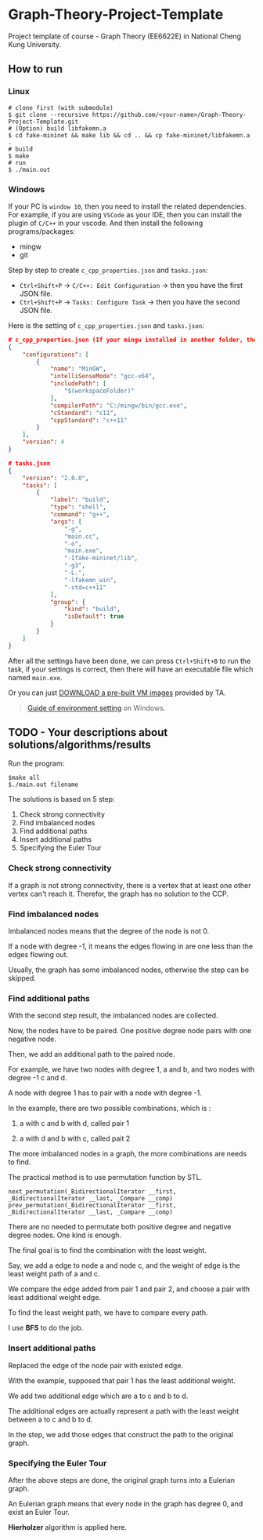 # Graph-Theory-Project-Template
Project template of course - Graph Theory (EE6622E) in National Cheng Kung University.

## How to run

### Linux

```
# clone first (with submodule)
$ git clone --recursive https://github.com/<your-name>/Graph-Theory-Project-Template.git
# (Option) build libfakemn.a
$ cd fake-mininet && make lib && cd .. && cp fake-mininet/libfakemn.a .
# build
$ make 
# run 
$ ./main.out
```

### Windows

If your PC is `window 10`, then you need to install the related dependencies. For example, if you are using `VSCode` as your IDE, then you can install the plugin of `C/C++` in your vscode. And then install the following programs/packages:
* mingw
* git

Step by step to create `c_cpp_properties.json` and `tasks.json`:
* `Ctrl+Shift+P` -> `C/C++: Edit Configuration` -> then you have the first JSON file.
* `Ctrl+Shift+P` -> `Tasks: Configure Task` -> then you have the second JSON file.

Here is the setting of `c_cpp_properties.json` and `tasks.json`:
```json
# c_cpp_properties.json (If your mingw installed in another folder, then you have to change the value in `compilterPath`)
{
    "configurations": [
        {
            "name": "MinGW",
            "intelliSenseMode": "gcc-x64",
            "includePath": [
                "$(workspaceFolder)"
            ],
            "compilerPath": "C:/mingw/bin/gcc.exe",
            "cStandard": "c11",
            "cppStandard": "c++11"
        }
    ],
    "version": 4
}

# tasks.json
{
    "version": "2.0.0",
    "tasks": [
        {
            "label": "build",
            "type": "shell",
            "command": "g++",
            "args": [
                "-g",
                "main.cc",
                "-o",
                "main.exe",
                "-Ifake-mininet/lib",
                "-g3",
                "-L.",
                "-lfakemn_win",
                "-std=c++11"
            ],
            "group": {
                "kind": "build",
                "isDefault": true
            }
        }
    ]
}
```

After all the settings have been done, we can press `Ctrl+Shift+B` to run the task, if your settings is correct, then there will have an executable file which named `main.exe`.

Or you can just [DOWNLOAD a pre-built VM images](http://gofile.me/39GpL/XU5tznyO6) provided by TA.

> [Guide of environment setting](https://hackmd.io/-5WZQC-1QqOeV3KUX65tEw?view) on Windows.

## TODO - Your descriptions about solutions/algorithms/results

Run the program:

```
$make all
$./main.out filename
```

The solutions is based on 5 step:
1. Check strong connectivity
2. Find imbalanced nodes
3. Find additional paths
4. Insert additional paths
5. Specifying the Euler Tour

### Check strong connectivity

If a graph is not strong connectivity, there is a vertex that at least one other vertex can't reach it.
Therefor, the graph has no solution to the CCP.

### Find imbalanced nodes

Imbalanced nodes means that the degree of the node is not 0.

If a node with degree -1, it means the edges flowing in are one less than the edges flowing out.

Usually, the graph has some imbalanced nodes, otherwise the step can be skipped.

### Find additional paths

With the second step result, the imbalanced nodes are collected.

Now, the nodes have to be paired. One positive degree node pairs with one negative node.

Then, we add an additional path to the paired node.

For example, we have two nodes with degree 1, a and b, and two nodes with degree -1 c and d.

A node with degree 1 has to pair with a node with degree -1.

In the example, there are two possible combinations, which is :

1. a with c and b with d, called pair 1

2. a with d and b with c, called pait 2

The more imbalanced nodes in a graph, the more combinations are needs to find.

The practical method is to use permutation function by STL.

`next_permutation(_BidirectionalIterator __first, _BidirectionalIterator __last, _Compare __comp)`
`prev_permutation(_BidirectionalIterator __first, _BidirectionalIterator __last, _Compare __comp)`

There are no needed to permutate both positive degree and negative degree nodes. One kind is enough.

The final goal is to find the combination with the least weight.

Say, we add a edge to node a and node c, and the weight of edge is the least weight path of a and c.

We compare the edge added from pair 1 and pair 2, and choose a pair with least additional weight edge.

To find the least weight path, we have to compare every path.

I use **BFS** to do the job.

### Insert additional paths

Replaced the edge of the node pair with existed edge.

With the example, supposed that pair 1 has the least additional weight.

We add two additional edge which are a to c and b to d.

The additional edges are actually represent a path with the least weight between a to c and b to d.

In the step, we add those edges that construct the path to the original graph.

### Specifying the Euler Tour

After the above steps are done, the original graph turns into a Eulerian graph.

An Eulerian graph means that every node in the graph has degree 0, and exist an Euler Tour.

**Hierholzer** algorithm is applied here.

